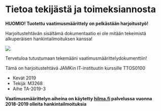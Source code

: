 # Tietoa tekijästä ja toimeksiannosta

**HUOMIO! Tuotettu vaatimusmäärittely on pelkästään harjoitustyö!**

Harjoitustehtävän sisältämä dokumentaatio ei ole mitään tekeimistä alkuperäisen hankintailmoituksen  kanssa!

![](https://openclipart.org/image/300px/svg_to_png/249638/AbstractDesign288.png)


Tervetuloa tutustumaan tekemääni vaatimusmäärittelydokumenttiin!

Tämä on harjoitustehtävä JAMKin IT-instituutin kurssille TTOS0100 

* Kevät 2019
* Tekijä: M3268
* Aihe TA-2019-3

**Vaatimusmäärittelyn aiheina on käytetty [hilma.fi](http://hilma.fi) palvelussa vuonna 2018-2019 olleita hankintailmoituksia**





